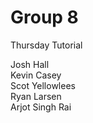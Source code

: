 # Group 8

Thursday Tutorial

Josh Hall  
Kevin Casey  
Scot Yellowlees  
Ryan Larsen  
Arjot Singh Rai  
